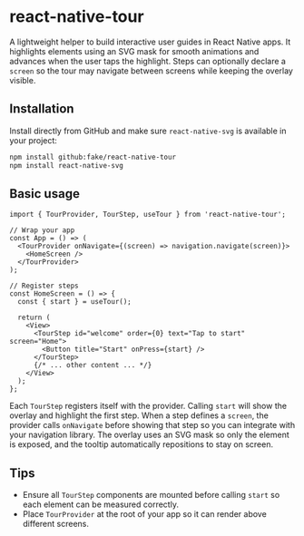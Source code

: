 # react-native-tour

A lightweight helper to build interactive user guides in React Native apps. It
highlights elements using an SVG mask for smooth animations and advances when
the user taps the highlight. Steps can optionally declare a `screen` so the tour
may navigate between screens while keeping the overlay visible.

## Installation

Install directly from GitHub and make sure `react-native-svg` is available in
your project:

```bash
npm install github:fake/react-native-tour
npm install react-native-svg
```

## Basic usage

```tsx
import { TourProvider, TourStep, useTour } from 'react-native-tour';

// Wrap your app
const App = () => (
  <TourProvider onNavigate={(screen) => navigation.navigate(screen)}>
    <HomeScreen />
  </TourProvider>
);

// Register steps
const HomeScreen = () => {
  const { start } = useTour();

  return (
    <View>
      <TourStep id="welcome" order={0} text="Tap to start" screen="Home">
        <Button title="Start" onPress={start} />
      </TourStep>
      {/* ... other content ... */}
    </View>
  );
};
```

Each `TourStep` registers itself with the provider. Calling `start` will show the
overlay and highlight the first step. When a step defines a `screen`, the
provider calls `onNavigate` before showing that step so you can integrate with
your navigation library. The overlay uses an SVG mask so only the element is
exposed, and the tooltip automatically repositions to stay on screen.

## Tips

- Ensure all `TourStep` components are mounted before calling `start` so each
  element can be measured correctly.
- Place `TourProvider` at the root of your app so it can render above different
  screens.
